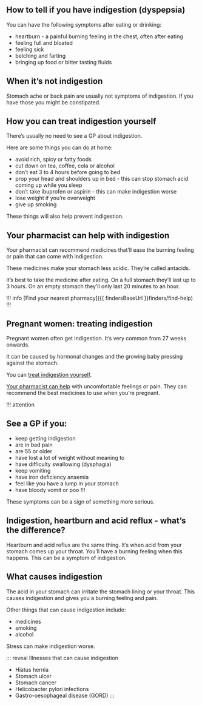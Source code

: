 ## How to tell if you have indigestion (dyspepsia)

You can have the following symptoms after eating or drinking:

- heartburn - a painful burning feeling in the chest, often after eating
- feeling full and bloated
- feeling sick
- belching and farting
- bringing up food or bitter tasting fluids


## When it’s not indigestion

Stomach ache or back pain are usually not symptoms of indigestion. If you have those you might be constipated. 


## How you can treat indigestion yourself

There’s usually no need to see a GP about indigestion. 

Here are some things you can do at home:

- avoid rich, spicy or fatty foods
- cut down on tea, coffee, cola or alcohol
- don’t eat 3 to 4 hours before going to bed 
- prop your head and shoulders up in bed - this can stop stomach acid coming up while you sleep
- don’t take ibuprofen or aspirin - this can make indigestion worse 
- lose weight if you’re overweight 
- give up smoking

These things will also help prevent indigestion. 


## Your pharmacist can help with indigestion

Your pharmacist can recommend medicines that’ll ease the burning feeling or pain that can come with indigestion. 

These medicines make your stomach less acidic. They’re called antacids. 

It’s best to take the medicine after eating. On a full stomach they’ll last up to 3 hours. On an empty stomach they’ll only last 20 minutes to an hour. 


!!! info
  [Find your nearest pharmacy]({{ findersBaseUrl }}finders/find-help)
!!!

## Pregnant women: treating indigestion

Pregnant women often get indigestion. It’s very common from 27 weeks onwards. 

It can be caused by hormonal changes and the growing baby pressing against the stomach. 

You can [treat indigestion yourself](#how-you-can-treat-indigestion-yourself).

[Your pharmacist can help](#your-pharmacist-can-help-with-indigestion) with uncomfortable feelings or pain. They can recommend the best medicines to use when you’re pregnant.
  

!!! attention
  ## See a GP if you:
  
  - keep getting indigestion 
  - are in bad pain
  - are 55 or older
  - have lost a lot of weight without meaning to
  - have difficulty swallowing (dysphagia)
  - keep vomiting
  - have iron deficiency anaemia 
  - feel like you have a lump in your stomach
  - have bloody vomit or poo
!!!

These symptoms can be a sign of something more serious.


## Indigestion, heartburn and acid reflux - what’s the difference?

Heartburn and acid reflux are the same thing. It’s when acid from your stomach comes up your throat.
You’ll have a burning feeling when this happens. This can be a symptom of indigestion.  


## What causes indigestion

The acid in your stomach can irritate the stomach lining or your throat. This causes indigestion and gives you a burning feeling and pain. 

Other things that can cause indigestion include:

- medicines 
- smoking
- alcohol

Stress can make indigestion worse. 

::: reveal Illnesses that can cause indigestion
- Hiatus hernia
- Stomach ulcer
- Stomach cancer
- Helicobacter pylori infections
- Gastro-oesophageal disease (GORD)
:::
